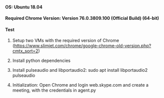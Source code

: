 #### OS: Ubuntu 18.04
#### Required Chrome Version: Version 76.0.3809.100 (Official Build) (64-bit)
#### Test
1. Setup two VMs with the required version of Chrome (https://www.slimjet.com/chrome/google-chrome-old-version.php?cmtx_sort=2)

2. Install python dependencies

3. Install pulseaudio and libportaudio2: sudo apt install libportaudio2 pulseaudio

4. Initialization: Open Chrome and login web.skype.com and create a meeting, with the credentials in agent.py

